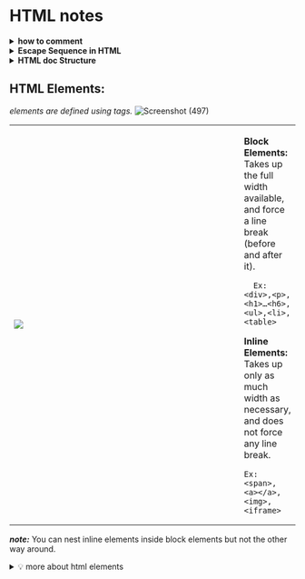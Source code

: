 # HTML notes

<details> 
  <summary><b> how to comment </b></summary>
<p>
    
```HTML
  <!-- this is how to comment -->
```
</p>
</details>
  
<details>
  <summary>
    <b> Escape Sequence in HTML </b>
  </summary>
<p>
  
<table>
<tr>
  <td><b> Code </b></td><td><b>	Symbol </b></td><td><b>	Description </b></td>
</tr>
<tr>
<td> 
    
``&quot;``
</td><td>	"	</td><td> Quotation Mark </td>
</tr>
<tr>
<td>

``&amp;`` 
</td><td>	&	</td><td> Ampersand </td>
</tr>
<tr>
<td> 

``&gt;``	
</td><td> >	</td><td> Greater than </td>
</tr>
<tr>
<td> 
  
``&lt;``	
</td><td> <	</td><td> Less than </td>
</tr>
<tr>
<td> 

``&copy;`` 
</td><td>	© </td><td>	Copyright </td>
</tr>
<tr>  
<td> 

``&reg;``	
</td><td> ®	</td><td> Registered trademark </td>
</tr>
<tr>  
<td> 

``&nbsp;``	
</td><td> 	</td><td> Nonbreaking space </td>
</tr>
<tr>
<td> 
  
``&frac14;`` 
</td><td>	¼	</td><td> Fraction of one fourth </td>
</tr>
<tr>  
<td> 
  
``&frac12;`` 
</td><td>	½	</td><td> Fraction of one half </td>
</tr>
</table>
  

  ***note:*** <b>```_&nbsp;```</b> adds space that won’t break in any screen size._
<br/>_“ when line fill with words the next word goes to next line, in case we want some words to always be together or in same line we use <b>```&nbsp```</b> for space ”_  
</p>
</details>


<details>
  <summary>
    <b>
HTML doc Structure
    </b>
  </summary>
<p>
  
```HTML
<!DOCTYPE html>                 <!-- tells that this is html document -->
<html lang="en"> <!-- "browser/search engine” this document’s body is english -->
<head>
    <meta charset="UTF-8">
    <meta http-equiv="X-UA-Compatible" content="IE=edge">
    <meta name="viewport" content="width=device-width, initial-scale=1.0">
    <title>title of Document</title>
</head>
<body>
    body of Document, actual content to be displayed by browser.
</body>
</html>
```
</p>  
</details>



## HTML Elements:
_elements are defined using tags._
![Screenshot (497)](https://user-images.githubusercontent.com/63545175/152874165-81b07ea5-57fd-4f7a-9c1d-784437ec0f57.png)
<table>
<tr>
<td width=450> <img src=https://user-images.githubusercontent.com/63545175/152875163-ffbb5fdd-5aed-4463-8324-b037c5910c53.png>
</td>
<td>

**Block Elements:**
<br/>Takes up the full width available, and force a line break (before and after it).
```
  Ex: <div>,<p>,<h1>…<h6>,<ul>,<li>,<table>
```


**Inline Elements:**
<br/>Takes up only as much width as necessary, and does not force any line break.
```
Ex: <span>, <a></a>, <img>, <iframe>
```
  
</td>
</tr>
</table>

***note:*** You can nest inline elements inside block elements but not the other way around.

<details>
<summary>
  💡 more about html elements
</summary>
<p>
    
***tip:*** The most important block element in HTML is the division element ``(<div></div>)``. This element is heavily used and sometimes whole websites or web apps only consist of divisions. The division forces a line break and is often used as a container of other divisions or other HTML elements.
<br/>The counterpart to division is the inline element ``(<span></span>)``. As we learned, inline elements don’t force a line break and hence, divide the content into logical parts.

***tip:*** div and span are non-semantic tags, but their amazing application is  use “they are used for structuring the html document”.

***tip:*** “ in html5 block elements are roughly flow elements, and inline elements are roughly phrasing elements. ”
</p>
</details>
  
 
  
  
  
